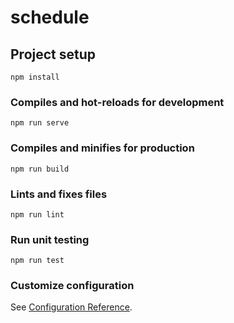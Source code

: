 # schedule

## Project setup
```
npm install
```

### Compiles and hot-reloads for development
```
npm run serve
```

### Compiles and minifies for production
```
npm run build
```

### Lints and fixes files
```
npm run lint
```

### Run unit testing
```
npm run test
```


### Customize configuration
See [Configuration Reference](https://cli.vuejs.org/config/).
